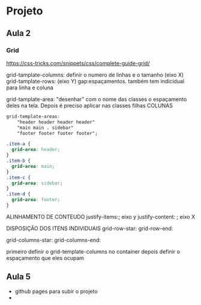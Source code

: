 # Projeto

## Aula 2

### Grid

https://css-tricks.com/snippets/css/complete-guide-grid/

grid-tamplate-columns: definir o numero de linhas e o tamanho (eixo X)
grid-tamplate-rows: (eixo Y)
gap:espaçamentos. também tem indicidual para linha e coluna

grid-tamplate-area: "desenhar" com o nome das classes o espaçamento deles na tela. Depois é preciso aplicar nas classes filhas COLUNAS

```CSS
grid-template-areas: 
    "header header header header"
    "main main . sidebar"
    "footer footer footer footer";

.item-a {
  grid-area: header;
}
.item-b {
  grid-area: main;
}
.item-c {
  grid-area: sidebar;
}
.item-d {
  grid-area: footer;
}

```

ALINHAMENTO DE CONTEUDO
justify-items:; eixo y
justify-content: ; eixo X

DISPOSIÇÃO DOS ITENS INDIVIDUAIS
grid-row-star:
grid-row-end:

grid-columns-star:
grid-columns-end:

primeiro definir o grid-template-columns no container
depois definir o espaçamento que eles ocupam 


## Aula 5

- github pages para subir o projeto
- 